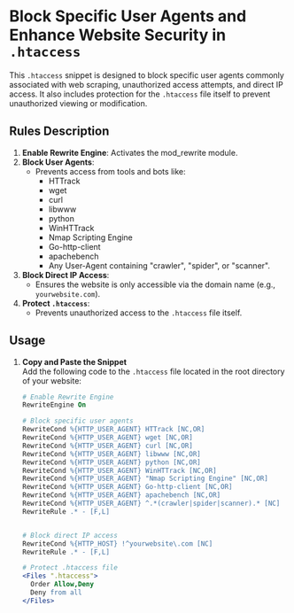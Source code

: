 # Block Specific User Agents and Enhance Website Security in `.htaccess`

This `.htaccess` snippet is designed to block specific user agents commonly associated with web scraping, unauthorized access attempts, and direct IP access. It also includes protection for the `.htaccess` file itself to prevent unauthorized viewing or modification.

## Rules Description

1. **Enable Rewrite Engine**: Activates the mod_rewrite module.
2. **Block User Agents**:
   - Prevents access from tools and bots like:
     - HTTrack
     - wget
     - curl
     - libwww
     - python
     - WinHTTrack
     - Nmap Scripting Engine
     - Go-http-client
     - apachebench
     - Any User-Agent containing "crawler", "spider", or "scanner".
3. **Block Direct IP Access**:
   - Ensures the website is only accessible via the domain name (e.g., `yourwebsite.com`).
4. **Protect `.htaccess`**:
   - Prevents unauthorized access to the `.htaccess` file itself.

## Usage

1. **Copy and Paste the Snippet**  
   Add the following code to the `.htaccess` file located in the root directory of your website:

   ```apache
   # Enable Rewrite Engine
   RewriteEngine On

   # Block specific user agents
   RewriteCond %{HTTP_USER_AGENT} HTTrack [NC,OR]
   RewriteCond %{HTTP_USER_AGENT} wget [NC,OR]
   RewriteCond %{HTTP_USER_AGENT} curl [NC,OR]
   RewriteCond %{HTTP_USER_AGENT} libwww [NC,OR]
   RewriteCond %{HTTP_USER_AGENT} python [NC,OR]
   RewriteCond %{HTTP_USER_AGENT} WinHTTrack [NC,OR]
   RewriteCond %{HTTP_USER_AGENT} "Nmap Scripting Engine" [NC,OR]
   RewriteCond %{HTTP_USER_AGENT} Go-http-client [NC,OR]
   RewriteCond %{HTTP_USER_AGENT} apachebench [NC,OR]
   RewriteCond %{HTTP_USER_AGENT} ^.*(crawler|spider|scanner).* [NC]
   RewriteRule .* - [F,L]

   
   # Block direct IP access
   RewriteCond %{HTTP_HOST} !^yourwebsite\.com [NC]
   RewriteRule .* - [F,L]

   # Protect .htaccess file
   <Files ".htaccess">
     Order Allow,Deny
     Deny from all
   </Files>
